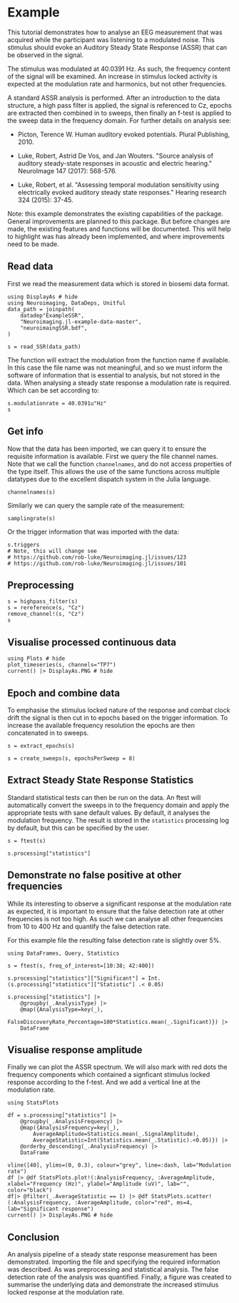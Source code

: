 # Example

This tutorial demonstrates how to analyse an EEG measurement
that was acquired while the participant was listening to a modulated
noise. This stimulus should evoke an Auditory Steady State Response (ASSR)
that can be observed in the signal.

The stimulus was modulated at 40.0391 Hz. As such, the frequency content of
the signal will be examined. An increase in stimulus locked activity is
expected at the modulation rate and harmonics, but not other frequencies.

A standard ASSR analysis is performed. After an introduction to the data
structure, a high pass filter is applied, the signal is referenced to Cz,
epochs are extracted then combined in to sweeps, then finally an f-test
is applied to the sweep data in the frequency domain. For further details on analysis see:

* Picton, Terence W. Human auditory evoked potentials. Plural Publishing, 2010.

* Luke, Robert, Astrid De Vos, and Jan Wouters. "Source analysis of auditory steady-state responses in acoustic and electric hearing." NeuroImage 147 (2017): 568-576.

* Luke, Robert, et al. "Assessing temporal modulation sensitivity using electrically evoked auditory steady state responses." Hearing research 324 (2015): 37-45.

Note: this example demonstrates the existing capabilities of the package.
General improvements are planned to this package. But before changes are made,
the existing features and functions will be documented. This will help to highlight
was has already been implemented, and where improvements need to be made.


## Read data

First we read the measurement data which is stored in biosemi data format.

```@example fileread
using DisplayAs # hide
using Neuroimaging, DataDeps, Unitful
data_path = joinpath(
    datadep"ExampleSSR",
    "Neuroimaging.jl-example-data-master",
    "neuroimaingSSR.bdf",
)

s = read_SSR(data_path)
```

The function will extract the modulation from the function name if available.
In this case the file name was not meaningful, and so we must inform the software of
information that is essential to analysis, but not stored in the data.
When analysing a steady state response a modulation rate is required.
Which can be set according to:

```@example fileread
s.modulationrate = 40.0391u"Hz"
s
```


## Get info

Now that the data has been imported, we can query it to ensure the
requisite information is available. First we query the file channel names.
Note that we call the function `channelnames`, and do not access properties of the type itself.
This allows the use of the same functions across multiple 
datatypes due to the excellent dispatch system in the Julia language.

```@example fileread
channelnames(s)
```

Similarly we can query the sample rate of the measurement:

```@example fileread
samplingrate(s)
```

Or the trigger information that was imported with the data:

```@example fileread
s.triggers
# Note, this will change see 
# https://github.com/rob-luke/Neuroimaging.jl/issues/123
# https://github.com/rob-luke/Neuroimaging.jl/issues/101
```


## Preprocessing

```@example fileread
s = highpass_filter(s)
s = rereference(s, "Cz")
remove_channel!(s, "Cz")
s
```


## Visualise processed continuous data

```@example fileread
using Plots # hide
plot_timeseries(s, channels="TP7")
current() |> DisplayAs.PNG # hide
```


## Epoch and combine data

To emphasise the stimulus locked nature of the response and combat clock drift
the signal is then cut in to epochs based on the trigger information.
To increase the available frequency resolution the epochs are
then concatenated in to sweeps.

```@example fileread
s = extract_epochs(s)

s = create_sweeps(s, epochsPerSweep = 8)
```


## Extract Steady State Response Statistics

Standard statistical tests can then be run on the data.
An ftest will automatically convert the sweeps in to the frequency domain and
apply the appropriate tests with sane default values.
By default, it analyses the modulation frequency.
The result is stored in the `statistics` processing log by default,
but this can be specified by the user.

```@example fileread
s = ftest(s)

s.processing["statistics"]
```

## Demonstrate no false positive at other frequencies

While its interesting to observe a significant response at the modulation rate as expected,
it is important to ensure that the false detection rate at other frequencies is not too high.
As such we can analyse all other frequencies from 10 to 400 Hz and quantify
the false detection rate.

For this example file the resulting false detection rate is slightly over 5%.

```@example fileread
using DataFrames, Query, Statistics

s = ftest(s, freq_of_interest=[10:38; 42:400])

s.processing["statistics"]["Significant"] = Int.(s.processing["statistics"]["Statistic"] .< 0.05)

s.processing["statistics"] |> 
    @groupby(_.AnalysisType) |> 
    @map({AnalysisType=key(_),
        FalseDiscoveryRate_Percentage=100*Statistics.mean(_.Significant)}) |>
    DataFrame
```

## Visualise response amplitude

Finally we can plot the ASSR spectrum.
We will also mark with red dots the frequency components which
contained a signficant stimulus locked response according to the f-test.
And we add a vertical line at the modulation rate.

```@example fileread
using StatsPlots

df = s.processing["statistics"] |> 
    @groupby(_.AnalysisFrequency) |> 
    @map({AnalysisFrequency=key(_),
        AverageAmplitude=Statistics.mean(_.SignalAmplitude),
        AverageStatistic=Int(Statistics.mean(_.Statistic).<0.05)}) |>
    @orderby_descending(_.AnalysisFrequency) |> 
    DataFrame

vline([40], ylims=(0, 0.3), colour="grey", line=:dash, lab="Modulation rate")
df |> @df StatsPlots.plot!(:AnalysisFrequency, :AverageAmplitude, xlabel="Frequency (Hz)", ylabel="Amplitude (uV)", lab="", color="black")
df|> @filter(_.AverageStatistic == 1) |> @df StatsPlots.scatter!(:AnalysisFrequency, :AverageAmplitude, color="red", ms=4, lab="Significant response")
current() |> DisplayAs.PNG # hide
```

## Conclusion

An analysis pipeline of a steady state response measurement has been demonstrated.
Importing the file and specifying the required information was described.
As was preprocessing and statistical analysis.
The false detection rate of the analysis was quantified.
Finally, a figure was created to summarise the underlying data and demonstrate the
increased stimulus locked response at the modulation rate.
